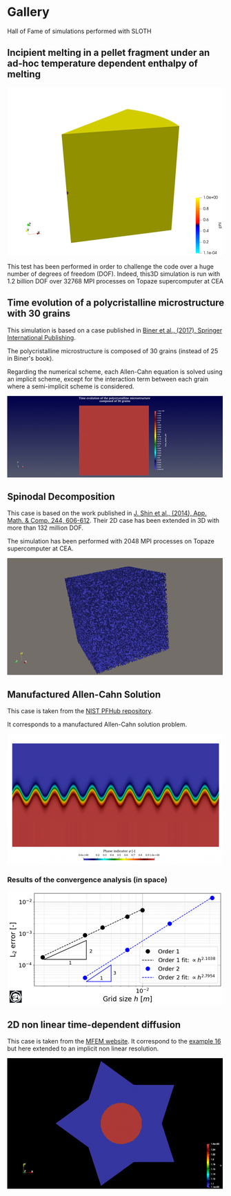 # Gallery
Hall of Fame of simulations performed with SLOTH


## Incipient melting in a pellet fragment under an ad-hoc temperature dependent enthalpy of melting

![](Animations/AdHocIncipientMelting.gif)

This test has been performed in order to challenge the code over a huge number of degrees of freedom (DOF). 
Indeed, this3D  simulation is run with $1.2$ billion DOF over 
$32768$ MPI processes on Topaze supercomputer at CEA


## Time evolution of a polycristalline microstructure with 30 grains

This simulation is based on a case published in  [Biner et al., (2017), Springer International Publishing](https://link.springer.com/book/10.1007/978-3-319-41196-5). 

The polycristalline microstructure is composed of 30 grains (instead of 25 in Biner's book). 

Regarding the numerical scheme, each Allen-Cahn equation is solved using an implicit scheme, except for the interaction term between each grain where a semi-implicit scheme is considered.

![](Animations/poly30.gif)

## Spinodal Decomposition

This case is based on the work published in [J. Shin et al., (2014), App. Math. & Comp. 244, 606-612](https://www.sciencedirect.com/science/article/pii/S0096300314009977). 
Their 2D case has been extended in 3D with more than $132$ million DOF. 

The simulation has been performed with $2048$ MPI processes on Topaze supercomputer at CEA.

![](Animations/SpinodalDecomposition.gif)

## Manufactured Allen-Cahn Solution

This case is taken from the [NIST PFHub repository](https://pages.nist.gov/pfhub/). 

It corresponds to a manufactured Allen-Cahn solution problem.

![](Animations/MMS_wave.gif)

### Results of the convergence analysis (in space)

![](Animations/convergence_mms.png)

## 2D non linear time-dependent diffusion

This case is taken from the [MFEM website](https://mfem.org/). 
It correspond to the [example 16](https://mfem.org/examples/) but here extended to an implicit non linear resolution. 

![](Animations/NonLinearStarDiffusion.gif)
